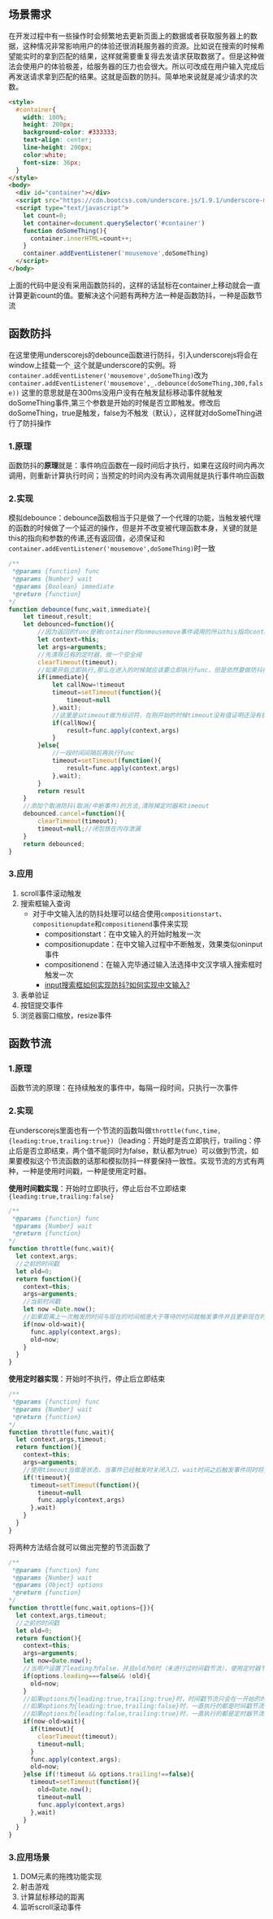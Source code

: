 ## 场景需求

​		在开发过程中有一些操作时会频繁地去更新页面上的数据或者获取服务器上的数据，这种情况非常影响用户的体验还很消耗服务器的资源。比如说在搜索的时候希望能实时的拿到匹配的结果，这样就需要重复得去发请求获取数据了。但是这种做法会使用户的体验极差，给服务器的压力也会很大。所以可改成在用户输入完成后再发送请求拿到匹配的结果。这就是函数的防抖。简单地来说就是减少请求的次数。

```html
<style>
  #container{
    width: 100%;
    height: 200px;
    background-color: #333333;
    text-align: center;
    line-height: 200px;
    color:white;
    font-size: 36px;
  }
</style>
<body>
  <div id="container"></div>
  <script src="https://cdn.bootcss.com/underscore.js/1.9.1/underscore-min.js"></script>
  <script type="text/javascript">
    let count=0;
    let container=document.querySelector('#container')
    function doSomeThing(){
      container.innerHTML=count++;
    }
    container.addEventListener('mousemove',doSomeThing)
  </script>
</body>

```

上面的代码中是没有采用函数防抖的，这样的话鼠标在container上移动就会一直计算更新count的值。要解决这个问题有两种方法一种是函数防抖，一种是函数节流



## 函数防抖

在这里使用underscorejs的debounce函数进行防抖，引入underscorejs将会在window上挂载一个`_`这个就是underscore的实例。将`container.addEventListener('mousemove',doSomeThing)`改为`container.addEventListener('mousemove',_.debounce(doSomeThing,300,false))` 这里的意思就是在300ms没用户没有在触发鼠标移动事件就触发doSomeThing事件,第三个参数是开始的时候是否立即触发。修改后doSomeThing，true是触发，false为不触发（默认），这样就对doSomeThing进行了防抖操作

### 1.原理

函数防抖的**原理**就是：事件响应函数在一段时间后才执行，如果在这段时间内再次调用，则重新计算执行时间；当预定的时间内没有再次调用就是执行事件响应函数

### 2.实现

模拟debounce：debounce函数相当于只是做了一个代理的功能，当触发被代理的函数的时候做了一个延迟的操作，但是并不改变被代理函数本身，关键的就是this的指向和参数的传递,还有返回值，必须保证和`container.addEventListener('mousemove',doSomeThing)`时一致

```javascript
/**
 *@params {function} func
 *@params {Number} wait
 *@params {Boolean} immediate
 *@return {function}
*/
function debounce(func,wait,immediate){
    let timeout,result;
    let debounced=function(){
        //因为返回的func是被container的onmousemove事件调用的所以this指向container，参数也需要保持一致
        let context=this;
        let args=arguments;
        //先清除已有的定时器，做一个安全阀
        clearTimeout(timeout);
        //如果开启立即执行,那么在进入的时候就应该要立即执行func，但是依然要做防抖操作，所以在立即执行一次后也需要设置一定时间间隔内不允许执行func
        if(immediate){
            let callNow=!timeout
            timeout=setTimeout(function(){
                timeout=null
            },wait);
            //这里是以timeout做为标识符，在刚开始的时候timeout没有值证明还没有执行过func，所以立即执行func，之后timeout有值了，那么就需要等到上一个防抖操作结束后才能执行func
            if(callNow){
                result=func.apply(context,args)
            }
        }else{
            //一段时间间隔后再执行func
            timeout=setTimeout(function(){
                result=func.apply(context,args)
            },wait);
        }
        return result
    }
    //添加个取消防抖(取消/中断事件)的方法,清除掉定时器和timeout
    debounced.cancel=function(){
        clearTimeout(timeout);
        timeout=null;//闭包放在内存泄漏
    }
    return debounced;
}
```

### 3.应用

1. scroll事件滚动触发
2. 搜索框输入查询
	+  对于中文输入法的防抖处理可以结合使用`compositionstart`、`compositionupdate`和`compositionend`事件来实现
		+  compositionstart：在中文输入的开始时触发一次
		+  compositionupdate：在中文输入过程中不断触发，效果类似oninput事件
		+  compositionend：在输入完毕通过输入法选择中文汉字填入搜索框时触发一次
		+  [input搜索框如何实现防抖?如何实现中文输入?](https://www.jianshu.com/p/766e939e2d5c)
3. 表单验证
4. 按钮提交事件
5. 浏览器窗口缩放，resize事件



## 函数节流

### 1.原理

​		函数节流的原理：在持续触发的事件中，每隔一段时间，只执行一次事件

### 2.实现

​		在underscorejs里面也有一个节流的函数叫做`throttle(func,time,{leading:true,trailing:true})`（leading：开始时是否立即执行，trailing：停止后是否立即结束，两个值不能同时为false，默认都为true）可以做到节流，如果要模拟这个节流函数的话那和模拟防抖一样要保持一致性。实现节流的方式有两种，一种是使用时间戳，一种是使用定时器。

**使用时间戳实现**：开始时立即执行，停止后台不立即结束`{leading:true,trailing:false}`

```javascript
/**
 *@params {function} func
 *@params {Number} wait
 *@return {function}
*/
function throttle(func,wait){
  let context,args;
  //之前的时间戳
  let old=0;
  return function(){
    context=this;
    args=arguments;
   	//当前时间戳
    let now =Date.now();
    //如果距离上一次触发的时间与现在的时间相差大于等待的时间就触发事件并且更新现在时间为旧时间，否则不触发,继续等待
    if(now-old>wait){
      func.apply(context,args);
      old=now;
    }
  }
}
```

**使用定时器实现**：开始时不执行，停止后立即结束

```javascript
/**
 *@params {function} func
 *@params {Number} wait
 *@return {function}
*/
function throttle(func,wait){
  let context,args,timeout;
  return function(){
    context=this;
    args=arguments;
    //使用timeout当做是状态，当事件已经触发时关闭入口，wait时间之后触发事件同时将入口打开
   	if(!timeout){
      timeout=setTimeout(function(){
        timeout=null
        func.apply(context,args)
      },wait)
    }
  }
}
```

将两种方法结合就可以做出完整的节流函数了

```javascript
/**
 *@params {function} func
 *@params {Number} wait
 *@params {Object} options
 *@return {function}
*/
function throttle(func,wait,options={}){
  let context,args,timeout;
  //之前的时间戳
  let old=0;
  return function(){
    context=this;
    args=arguments;
    let now=Date.now();
    //当用户设置了leading为false，并且old为0时（未进行过时间戳节流），使用定时器节流
    if(options.leading===false&& !old){
      old=now;
    }
    //如果options为{leading:true,trailing:true}时，时间戳节流只会在一开始的时候执行一次，之后都是执行定时器节流
    //如果options为{leading:true,trailing:false}时，一直执行的都是时间戳节流
    //如果options为{leading:false,trailing:true}时，一直执行的都是定时器节流
    if(now-old>wait){
      if(timeout){
        clearTimeout(timeout);
        timeout=null;
      }
      func.apply(context,args);
      old=now;
    }else if(!timeout && options.trailing!==false){
      timeout=setTimeout(function(){
        old=Date.now();
        timeout=null
        func.apply(context,args)
      },wait)
    }
  }
}
```

### 3.应用场景

1. DOM元素的拖拽功能实现
2. 射击游戏
3. 计算鼠标移动的距离
4. 监听scroll滚动事件

